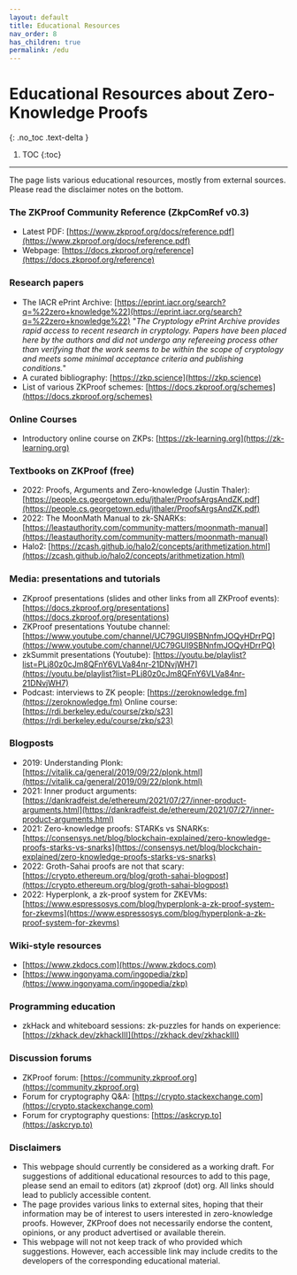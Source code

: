 ```yaml
---
layout: default
title: Educational Resources
nav_order: 8
has_children: true
permalink: /edu
---
```


# Educational Resources about Zero-Knowledge Proofs
{: .no_toc .text-delta }

1. TOC
{:toc}


---

The page lists various educational resources, mostly from external sources. Please read the disclaimer notes on the bottom.


### The ZKProof Community Reference (ZkpComRef v0.3)
- Latest PDF: [https://www.zkproof.org/docs/reference.pdf](https://www.zkproof.org/docs/reference.pdf)
- Webpage: [https://docs.zkproof.org/reference](https://docs.zkproof.org/reference)

### Research papers
- The IACR ePrint Archive: [https://eprint.iacr.org/search?q=%22zero+knowledge%22](https://eprint.iacr.org/search?q=%22zero+knowledge%22) "_The Cryptology ePrint Archive provides rapid access to recent research in cryptology. Papers have been placed here by the authors and did not undergo any refereeing process other than verifying that the work seems to be within the scope of cryptology and meets some minimal acceptance criteria and publishing conditions._"
- A curated bibliography: [https://zkp.science](https://zkp.science)
- List of various ZKProof schemes: [https://docs.zkproof.org/schemes](https://docs.zkproof.org/schemes)

### Online Courses
- Introductory online course on ZKPs: [https://zk-learning.org](https://zk-learning.org)

### Textbooks on ZKProof (free)
- 2022: Proofs, Arguments and Zero-knowledge (Justin Thaler): [https://people.cs.georgetown.edu/jthaler/ProofsArgsAndZK.pdf](https://people.cs.georgetown.edu/jthaler/ProofsArgsAndZK.pdf)
- 2022: The MoonMath Manual to zk-SNARKs: [https://leastauthority.com/community-matters/moonmath-manual](https://leastauthority.com/community-matters/moonmath-manual)
- Halo2: [https://zcash.github.io/halo2/concepts/arithmetization.html](https://zcash.github.io/halo2/concepts/arithmetization.html)

### Media: presentations and tutorials
- ZKproof presentations (slides and other links from all ZKProof events): [https://docs.zkproof.org/presentations](https://docs.zkproof.org/presentations)
- ZKProof presentations Youtube channel: [https://www.youtube.com/channel/UC79GUI9SBNnfmJOQyHDrrPQ](https://www.youtube.com/channel/UC79GUI9SBNnfmJOQyHDrrPQ)
- zkSummit presentations (Youtube):
[https://youtu.be/playlist?list=PLj80z0cJm8QFnY6VLVa84nr-21DNvjWH7](https://youtu.be/playlist?list=PLj80z0cJm8QFnY6VLVa84nr-21DNvjWH7)
- Podcast: interviews to ZK people: [https://zeroknowledge.fm](https://zeroknowledge.fm)
Online course:
[https://rdi.berkeley.edu/course/zkp/s23](https://rdi.berkeley.edu/course/zkp/s23)

### Blogposts
- 2019: Understanding Plonk: [https://vitalik.ca/general/2019/09/22/plonk.html](https://vitalik.ca/general/2019/09/22/plonk.html)
- 2021: Inner product arguments: [https://dankradfeist.de/ethereum/2021/07/27/inner-product-arguments.html](https://dankradfeist.de/ethereum/2021/07/27/inner-product-arguments.html)
- 2021: Zero-knowledge proofs: STARKs vs SNARKs:  [https://consensys.net/blog/blockchain-explained/zero-knowledge-proofs-starks-vs-snarks](https://consensys.net/blog/blockchain-explained/zero-knowledge-proofs-starks-vs-snarks)
- 2022: Groth-Sahai proofs are not that scary:  [https://crypto.ethereum.org/blog/groth-sahai-blogpost](https://crypto.ethereum.org/blog/groth-sahai-blogpost)
- 2022: Hyperplonk, a zk-proof system for ZKEVMs:  [https://www.espressosys.com/blog/hyperplonk-a-zk-proof-system-for-zkevms](https://www.espressosys.com/blog/hyperplonk-a-zk-proof-system-for-zkevms)


### Wiki-style resources
- [https://www.zkdocs.com](https://www.zkdocs.com)
- [https://www.ingonyama.com/ingopedia/zkp](https://www.ingonyama.com/ingopedia/zkp)

### Programming education
- zkHack and whiteboard sessions: zk-puzzles for hands on experience: [https://zkhack.dev/zkhackIII](https://zkhack.dev/zkhackIII)

### Discussion forums
- ZKProof forum: [https://community.zkproof.org](https://community.zkproof.org)
- Forum for cryptography Q&A: [https://crypto.stackexchange.com](https://crypto.stackexchange.com)
- Forum for cryptography questions: [https://askcryp.to](https://askcryp.to)


### Disclaimers 
- This webpage should currently be considered as a working draft. For suggestions of additional educational resources to add to this page, please send an email to editors (at) zkproof (dot) org. All links should lead to publicly accessible content.
- The page provides various links to external sites, hoping that their information may be of interest to users interested in zero-knowledge proofs. However, ZKProof does not necessarily endorse the content, opinions, or any product advertised or available therein.
- This webpage will not not keep track of who provided which suggestions. However, each accessible link may include credits to the developers of the corresponding educational material.
